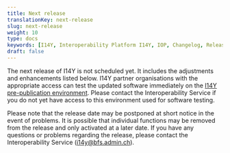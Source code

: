 ```yaml
---
title: Next release
translationKey: next-release
slug: next-release
weight: 10
type: docs
keywords: [I14Y, Interoperability Platform I14Y, IOP, Changelog, Releases, Versions, Software Development]
draft: false
---
```


The next release of I14Y is not scheduled yet. It includes the adjustments and enhancements listed below. I14Y partner organisations with the appropriate access can test the updated software immediately on the [I14Y pre-publication environment](https://input.i14y-a.admin.ch). Please contact the Interoperability Service if you do not yet have access to this environment used for software testing.
 
Please note that the release date may be postponed at short notice in the event of problems. It is possible that individual functions may be removed from the release and only activated at a later date. If you have any questions or problems regarding the release, please contact the Interoperability Service ([i14y@bfs.admin.ch](mailto:i14y@bfs.admin.ch)).

